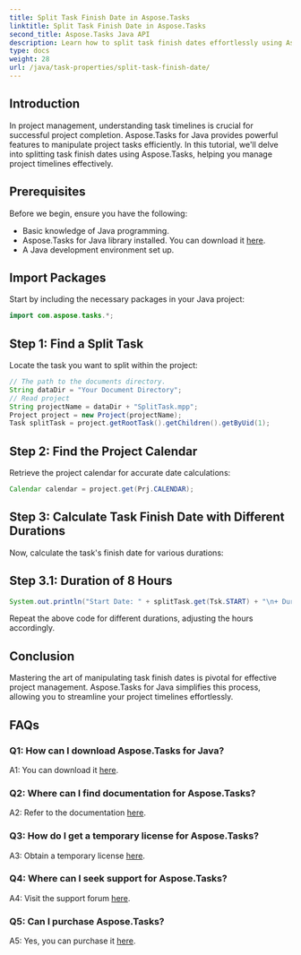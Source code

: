 ```yaml
---
title: Split Task Finish Date in Aspose.Tasks
linktitle: Split Task Finish Date in Aspose.Tasks
second_title: Aspose.Tasks Java API
description: Learn how to split task finish dates effortlessly using Aspose.Tasks for Java. Enhance project management with accurate timelines.
type: docs
weight: 28
url: /java/task-properties/split-task-finish-date/
---
```

## Introduction
In project management, understanding task timelines is crucial for successful project completion. Aspose.Tasks for Java provides powerful features to manipulate project tasks efficiently. In this tutorial, we'll delve into splitting task finish dates using Aspose.Tasks, helping you manage project timelines effectively.
## Prerequisites
Before we begin, ensure you have the following:
- Basic knowledge of Java programming.
- Aspose.Tasks for Java library installed. You can download it [here](https://releases.aspose.com/tasks/java/).
- A Java development environment set up.
## Import Packages
Start by including the necessary packages in your Java project:
```java
import com.aspose.tasks.*;
```
## Step 1: Find a Split Task
Locate the task you want to split within the project:
```java
// The path to the documents directory.
String dataDir = "Your Document Directory";
// Read project
String projectName = dataDir + "SplitTask.mpp";
Project project = new Project(projectName);
Task splitTask = project.getRootTask().getChildren().getByUid(1);
```
## Step 2: Find the Project Calendar
Retrieve the project calendar for accurate date calculations:
```java
Calendar calendar = project.get(Prj.CALENDAR);
```
## Step 3: Calculate Task Finish Date with Different Durations
Now, calculate the task's finish date for various durations:
## Step 3.1: Duration of 8 Hours
```java
System.out.println("Start Date: " + splitTask.get(Tsk.START) + "\n+ Duration 8 hours\nFinish Date: " + calendar.getTaskFinishDateFromDuration(splitTask, 8d));
```
Repeat the above code for different durations, adjusting the hours accordingly.
## Conclusion
Mastering the art of manipulating task finish dates is pivotal for effective project management. Aspose.Tasks for Java simplifies this process, allowing you to streamline your project timelines effortlessly.
## FAQs
### Q1: How can I download Aspose.Tasks for Java?
A1: You can download it [here](https://releases.aspose.com/tasks/java/).
### Q2: Where can I find documentation for Aspose.Tasks?
A2: Refer to the documentation [here](https://reference.aspose.com/tasks/java/).
### Q3: How do I get a temporary license for Aspose.Tasks?
A3: Obtain a temporary license [here](https://purchase.aspose.com/temporary-license/).
### Q4: Where can I seek support for Aspose.Tasks?
A4: Visit the support forum [here](https://forum.aspose.com/c/tasks/15).
### Q5: Can I purchase Aspose.Tasks?
A5: Yes, you can purchase it [here](https://purchase.aspose.com/buy).
